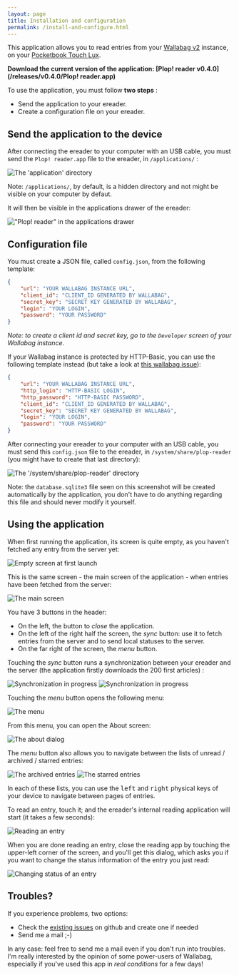```yaml
---
layout: page
title: Installation and configuration
permalink: /install-and-configure.html
---
```


This application allows you to read entries from your [Wallabag v2](https://www.wallabag.org/) instance, on your [Pocketbook Touch Lux](http://www.pocketbook-int.com/fr/products/pocketbook-touch-lux-3).

**Download the current version of the application: [Plop! reader v0.4.0](/releases/v0.4.0/Plop! reader.app)**

To use the application, you must follow **two steps** :

 * Send the application to your ereader.
 * Create a configuration file on your ereader.


## Send the application to the device

After connecting the ereader to your computer with an USB cable, you must send the `Plop! reader.app` file to the ereader, in `/applications/` :

![The 'application' directory](/images/v0.1.0/directory-application.png)

Note: `/applications/`, by default, is a hidden directory and not might be visible on your computer by defaut.

It will then be visible in the applications drawer of the ereader:

!["Plop! reader" in the applications drawer](/images/v0.1.0/screenshot-10-applications-drawer.png)


## Configuration file

You must create a JSON file, called `config.json`, from the following template:

```json
{
    "url": "YOUR WALLABAG INSTANCE URL",
    "client_id": "CLIENT_ID GENERATED BY WALLABAG",
    "secret_key": "SECRET KEY GENERATED BY WALLABAG",
    "login": "YOUR LOGIN",
    "password": "YOUR PASSWORD"
}
```

*Note: to create a client id and secret key, go to the `Developer` screen of your Wallabag instance.*

If your Wallabag instance is protected by HTTP-Basic, you can use the following template instead (but take a look at [this wallabag issue](https://github.com/wallabag/wallabag/issues/2278)):

```json
{
    "url": "YOUR WALLABAG INSTANCE URL",
    "http_login": "HTTP-BASIC LOGIN",
    "http_password": "HTTP-BASIC PASSWORD",
    "client_id": "CLIENT_ID GENERATED BY WALLABAG",
    "secret_key": "SECRET KEY GENERATED BY WALLABAG",
    "login": "YOUR LOGIN",
    "password": "YOUR PASSWORD"
}
```

After connecting your ereader to your computer with an USB cable, you must send this `config.json` file to the ereader, in `/system/share/plop-reader` (you might have to create that last directory):

![The '/system/share/plop-reader' directory](/images/v0.1.0/directory-system-share.png)

Note: the `database.sqlite3` file seen on this screenshot will be created automatically by the application, you don't have to do anything regarding this file and should never modify it yourself.


## Using the application

When first running the application, its screen is quite empty, as you haven't fetched any entry from the server yet:

![Empty screen at first launch](/images/v0.1.0/screenshot-11-empty-screen-at-first-launch.png)

This is the same screen - the main screen of the application - when entries have been fetched from the server:

![The main screen](/images/v0.1.0/screenshot-01-main-screen.png)

You have 3 buttons in the header:

 * On the left, the button to *close* the application.
 * On the left of the right half the screen, the *sync* button: use it to fetch entries from the server and to send local statuses to the server.
 * On the far right of the screen, the *menu* button.

Touching the *sync* button runs a synchronization between your ereader and the server (the application firstly downloads the 200 first articles) :

![Synchronization in progress](/images/v0.1.0/screenshot-06-sync.png) ![Synchronization in progress](/images/v0.1.0/screenshot-07-sync.png)

Touching the *menu* button opens the following menu:

![The menu](/images/v0.1.0/screenshot-02-menu.png)

From this menu, you can open the About screen:

![The about dialog](/images/v0.1.0/screenshot-03-about.png)

The *menu* button also allows you to navigate between the lists of unread / archived / starred entries:

![The archived entries](/images/v0.1.0/screenshot-04-archived.png) ![The starred entries](/images/v0.1.0/screenshot-05-starred.png)

In each of these lists, you can use the <kbd>left</kbd> and <kbd>right</kbd> physical keys of your device to navigate between pages of entries.

To read an entry, touch it; and the ereader's internal reading application will start (it takes a few seconds):

![Reading an entry](/images/v0.1.0/screenshot-12-lecture.png)

When you are done reading an entry, close the reading app by touching the upper-left corner of the screen, and you'll get this dialog, which asks you if you want to change the status information of the entry you just read:

![Changing status of an entry](/images/v0.1.0/screenshot-09-actions.png)


## Troubles?

If you experience problems, two options:

 * Check the [existing issues](https://github.com/pmartin/plop-reader/issues) on github and create one if needed
 * Send me a mail ;-)

In any case: feel free to send me a mail even if you don't run into troubles. I'm really interested by the opinion of some power-users of Wallabag, especially if you've used this app in *real conditions* for a few days!
